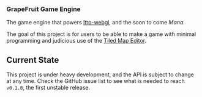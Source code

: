 ### GrapeFruit Game Engine

The game engine that powers [lttp-webgl](https://github.com/englercj/lttp-webgl), and the soon to come _Mana_.

The goal of this project is for users to be able to make a game with minimal programming and judicious use 
of the [Tiled Map Editor](http://mapeditor.org).

## Current State

This project is under heavy development, and the API is subject to change at any time. Check the GitHub issue list
to see what is needed to reach `v0.1.0`, the first unstable release.

